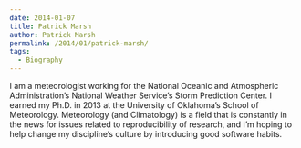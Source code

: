 ```yaml
---
date: 2014-01-07
title: Patrick Marsh
author: Patrick Marsh
permalink: /2014/01/patrick-marsh/
tags:
  - Biography
---
```

I am a meteorologist working for the National Oceanic and Atmospheric Administration&#8217;s National Weather Service&#8217;s Storm Prediction Center. I earned my Ph.D. in 2013 at the University of Oklahoma&#8217;s School of Meteorology. Meteorology (and Climatology) is a field that is constantly in the news for issues related to reproducibility of research, and I&#8217;m hoping to help change my discipline&#8217;s culture by introducing good software habits.
